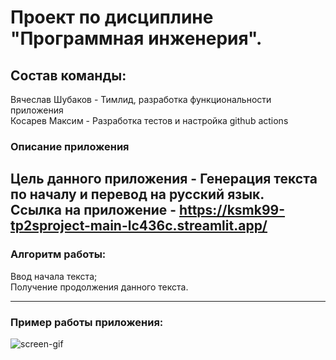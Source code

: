 # Проект по дисциплине "Программная инженерия".
## Состав команды:
Вячеслав Шубаков - Тимлид, разработка функциональности приложения  
Косарев Максим - Разработка тестов и настройка github actions     

### Описание приложения
Цель данного приложения - Генерация текста по началу и перевод на русский язык.    
Ссылка на приложение - https://ksmk99-tp2sproject-main-lc436c.streamlit.app/  
---
### Алгоритм работы:

Ввод начала текста;    
Получение продолжения данного текста.    

---
### Пример работы приложения:
![screen-gif](./WorkExample.gif)  
